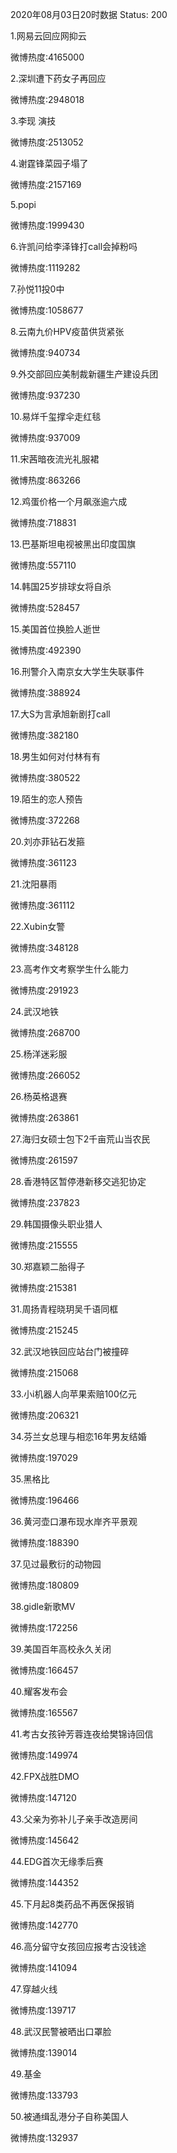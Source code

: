 2020年08月03日20时数据
Status: 200

1.网易云回应网抑云

微博热度:4165000

2.深圳遭下药女子再回应

微博热度:2948018

3.李现 演技

微博热度:2513052

4.谢霆锋菜园子塌了

微博热度:2157169

5.popi

微博热度:1999430

6.许凯问给李泽锋打call会掉粉吗

微博热度:1119282

7.孙悦11投0中

微博热度:1058677

8.云南九价HPV疫苗供货紧张

微博热度:940734

9.外交部回应美制裁新疆生产建设兵团

微博热度:937230

10.易烊千玺撑伞走红毯

微博热度:937009

11.宋茜暗夜流光礼服裙

微博热度:863266

12.鸡蛋价格一个月飙涨逾六成

微博热度:718831

13.巴基斯坦电视被黑出印度国旗

微博热度:557110

14.韩国25岁排球女将自杀

微博热度:528457

15.美国首位换脸人逝世

微博热度:492390

16.刑警介入南京女大学生失联事件

微博热度:388924

17.大S为言承旭新剧打call

微博热度:382180

18.男生如何对付林有有

微博热度:380522

19.陌生的恋人预告

微博热度:372268

20.刘亦菲钻石发箍

微博热度:361123

21.沈阳暴雨

微博热度:361112

22.Xubin女警

微博热度:348128

23.高考作文考察学生什么能力

微博热度:291923

24.武汉地铁

微博热度:268700

25.杨洋迷彩服

微博热度:266052

26.杨英格退赛

微博热度:263861

27.海归女硕士包下2千亩荒山当农民

微博热度:261597

28.香港特区暂停港新移交逃犯协定

微博热度:237823

29.韩国摄像头职业猎人

微博热度:215555

30.郑嘉颖二胎得子

微博热度:215381

31.周扬青程晓玥吴千语同框

微博热度:215245

32.武汉地铁回应站台门被撞碎

微博热度:215068

33.小i机器人向苹果索赔100亿元

微博热度:206321

34.芬兰女总理与相恋16年男友结婚

微博热度:197029

35.黑格比

微博热度:196466

36.黄河壶口瀑布现水岸齐平景观

微博热度:188390

37.见过最敷衍的动物园

微博热度:180809

38.gidle新歌MV

微博热度:172256

39.美国百年高校永久关闭

微博热度:166457

40.耀客发布会

微博热度:165567

41.考古女孩钟芳蓉连夜给樊锦诗回信

微博热度:149974

42.FPX战胜DMO

微博热度:147120

43.父亲为弥补儿子亲手改造房间

微博热度:145642

44.EDG首次无缘季后赛

微博热度:144352

45.下月起8类药品不再医保报销

微博热度:142770

46.高分留守女孩回应报考古没钱途

微博热度:141094

47.穿越火线

微博热度:139717

48.武汉民警被晒出口罩脸

微博热度:139014

49.基金

微博热度:133793

50.被通缉乱港分子自称美国人

微博热度:132937

